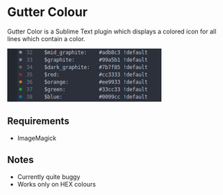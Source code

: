 # Gutter Colour

Gutter Color is a Sublime Text plugin which displays a colored icon for all lines which contain a color.

![GutterColor](screenshot.png)

## Requirements

* ImageMagick

## Notes

* Currently quite buggy
* Works only on HEX colours
